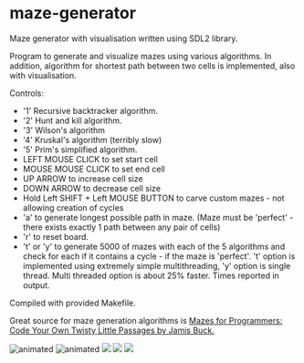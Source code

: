 # maze-generator
Maze generator with visualisation written using SDL2 library.

Program to generate and visualize mazes using various algorithms.
In addition, algorithm for shortest path between two cells is implemented, also with visualisation.

Controls:
  - '1' Recursive backtracker algorithm.
  - '2' Hunt and kill algorithm.
  - '3' Wilson's algorithm
  - '4' Kruskal's algorithm (terribly slow)
  - '5' Prim's simplified algorithm.
  - LEFT MOUSE CLICK to set start cell
  - MOUSE MOUSE CLICK to set end cell
  - UP ARROW to increase cell size
  - DOWN ARROW to decrease cell size
  - Hold Left SHIFT + Left MOUSE BUTTON to carve custom mazes - not allowing creation of cycles
  - 'a' to generate longest possible path in maze. (Maze must be 'perfect' - there exists exactly 1 path between any pair of cells)
  - 'r' to reset board.
  - 't' or 'y' to generate 5000 of mazes with each of the 5 algorithms and check for each if it contains a cycle - if the maze is 'perfect'. 't' option is implemented using extremely simple multithreading, 'y' option is single thread. Multi threaded option is about 25% faster. Times reported in output.

Compiled with provided Makefile.

Great source for maze generation algorithms is [Mazes for Programmers: Code Your Own Twisty Little Passages by Jamis Buck.](http://www.mazesforprogrammers.com)

<img src="https://media.giphy.com/media/v1.Y2lkPTc5MGI3NjExaWN5bHl1NThxdWM4NmQ1c3ZyZjI2d25sZ2xtYTAxcGc0cXFicmU3ZyZlcD12MV9pbnRlcm5hbF9naWZfYnlfaWQmY3Q9Zw/AF6ypzxCnTh5b1Cs1W/giphy.gif" alt="animated" />
<img src="https://media.giphy.com/media/v1.Y2lkPTc5MGI3NjExNTFkZGJja3lqajZseTVxOGs2ajlrNDE2NGR0c2VvcmZydDBzOTd5ZiZlcD12MV9pbnRlcm5hbF9naWZfYnlfaWQmY3Q9Zw/0cDkakEPtktqeaKz9P/giphy.gif" alt="animated" />
<img src="https://i.imgur.com/TfbGMWA.png"/>
<img src="https://i.imgur.com/wfRTtvI.png"/>
<img src="https://i.imgur.com/lWmajy9.png"/>
